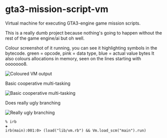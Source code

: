 gta3-mission-script-vm
======================

Virtual machine for executing GTA3-engine game mission scripts.

This is a really dumb project because nothing's going to happen without the rest of the game engine/ai but oh well.

Colour screenshot of it running, you can see it highlighting symbols in the bytecode.
green = opcode, pink = data type, blue = actual value bytes
It also colours allocations in memory, seen on the lines starting with ooooooo8.

![Coloured VM output](http://i.imgur.com/vcM7B.png)

Basic cooperative multi-tasking

![Basic cooperative multi-tasking](http://i.imgur.com/dD9lj.png)

Does really ugly branching

![Really ugly branching](http://i.imgur.com/dbzjS.png)


```
% irb                                                                                                                         ✚
irb(main):001:0> (load("lib/vm.rb") && Vm.load_scm("main").run)

```

